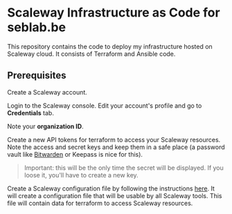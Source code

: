 # Scaleway Infrastructure as Code for seblab.be

This repository contains the code to deploy my infrastructure hosted on Scaleway cloud. It consists of Terraform and Ansible code.

## Prerequisites

Create a Scaleway account.

Login to the Scaleway console. Edit your account's profile and go to **Credentials** tab.

Note your **organization ID**.

Create a new API tokens for terraform to access your Scaleway resources. Note the access and secret keys and keep them in a safe place (a password vault like [Bitwarden](https://bitwarden.com) or Keepass is nice for this).

> Important: this will be the only time the secret will be displayed. If you loose it, you'll have to create a new key.

Create a Scaleway configuration file by following the instructions [here](https://github.com/scaleway/scaleway-sdk-go/blob/master/scw/README.md#scaleway-config). It will create a configuration file that will be usable by all Scaleway tools. This file will contain data for terraform to access Scaleway resources.
